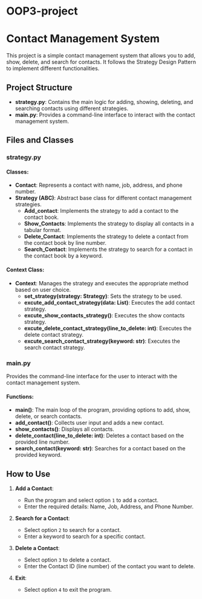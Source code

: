 # OOP3-project

# Contact Management System

This project is a simple contact management system that allows you to add, show, delete, and search for contacts. It follows the Strategy Design Pattern to implement different functionalities.

## Project Structure

- **strategy.py**: Contains the main logic for adding, showing, deleting, and searching contacts using different strategies.
- **main.py**: Provides a command-line interface to interact with the contact management system.

## Files and Classes

### strategy.py

#### Classes:

- **Contact**: Represents a contact with name, job, address, and phone number.
- **Strategy (ABC)**: Abstract base class for different contact management strategies.
  - **Add_contact**: Implements the strategy to add a contact to the contact book.
  - **Show_Contacts**: Implements the strategy to display all contacts in a tabular format.
  - **Delete_Contact**: Implements the strategy to delete a contact from the contact book by line number.
  - **Search_Contact**: Implements the strategy to search for a contact in the contact book by a keyword.

#### Context Class:

- **Context**: Manages the strategy and executes the appropriate method based on user choice.
  - **set_strategy(strategy: Strategy)**: Sets the strategy to be used.
  - **excute_add_contact_strategy(data: List)**: Executes the add contact strategy.
  - **excute_show_contacts_strategy()**: Executes the show contacts strategy.
  - **excute_delete_contact_strategy(line_to_delete: int)**: Executes the delete contact strategy.
  - **excute_search_contact_strategy(keyword: str)**: Executes the search contact strategy.

### main.py

Provides the command-line interface for the user to interact with the contact management system.

#### Functions:

- **main()**: The main loop of the program, providing options to add, show, delete, or search contacts.
- **add_contact()**: Collects user input and adds a new contact.
- **show_contacts()**: Displays all contacts.
- **delete_contact(line_to_delete: int)**: Deletes a contact based on the provided line number.
- **search_contact(keyword: str)**: Searches for a contact based on the provided keyword.

## How to Use

1. **Add a Contact**: 
   - Run the program and select option `1` to add a contact.
   - Enter the required details: Name, Job, Address, and Phone Number.

2. **Search for a Contact**: 
   - Select option `2` to search for a contact.
   - Enter a keyword to search for a specific contact.

3. **Delete a Contact**: 
   - Select option `3` to delete a contact.
   - Enter the Contact ID (line number) of the contact you want to delete.



4. **Exit**: 
   - Select option `4` to exit the program.



